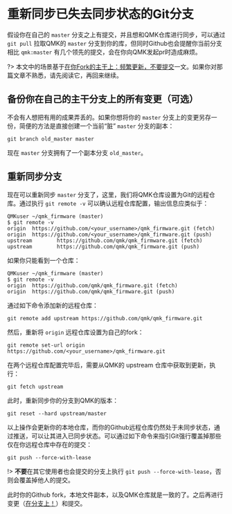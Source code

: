 # 重新同步已失去同步状态的Git分支

<!---
  original document: 0.15.17:docs/newbs_git_resynchronize_a_branch.md 
  git diff 0.15.17 HEAD -- docs/newbs_git_resynchronize_a_branch.md  | cat
-->

假设你在自己的 `master` 分支之上有提交，并且想和QMK仓库进行同步，可以通过 `git pull` 拉取QMK的 `master` 分支到你的库，但同时Github也会提醒你当前分支相比 `qmk:master` 有几个领先的提交，会在你向QMK发起pr时造成麻烦。

?> 本文中的场景基于[在你Fork的主干上：频繁更新，不要提交](zh-cn/newbs_git_using_your_master_branch.md)一文。如果你对那篇文章不熟悉，请先阅读它，再回来继续。

## 备份你在自己的主干分支上的所有变更（可选）

不会有人想把有用的成果弄丢的。如果你想将你的 `master` 分支上的变更另存一份，简便的方法是直接创建一个当前“脏” `master` 分支的副本：

```
git branch old_master master
```

现在 `master` 分支拥有了一个副本分支 `old_master`。

## 重新同步分支

现在可以重新同步 `master` 分支了，这里，我们将QMK仓库设置为Git的远程仓库。通过执行 `git remote -v` 可以确认远程仓库配置，输出信息应类似于：

```
QMKuser ~/qmk_firmware (master)
$ git remote -v
origin  https://github.com/<your_username>/qmk_firmware.git (fetch)
origin  https://github.com/<your_username>/qmk_firmware.git (push)
upstream        https://github.com/qmk/qmk_firmware.git (fetch)
upstream        https://github.com/qmk/qmk_firmware.git (push)
```

如果你只能看到一个仓库：

```
QMKuser ~/qmk_firmware (master)
$ git remote -v
origin  https://github.com/qmk/qmk_firmware.git (fetch)
origin  https://github.com/qmk/qmk_firmware.git (push)
```

通过如下命令添加新的远程仓库：

```
git remote add upstream https://github.com/qmk/qmk_firmware.git
```

然后，重新将 `origin` 远程仓库设置为自己的fork：

```
git remote set-url origin https://github.com/<your_username>/qmk_firmware.git
```

在两个远程仓库配置完毕后，需要从QMK的 upstream 仓库中获取到更新，执行：

```
git fetch upstream
```

此时，重新同步你的分支到QMK的版本：

```
git reset --hard upstream/master
```

以上操作会更新你的本地仓库，而你的Github远程仓库仍然处于未同步状态，通过推送，可以让其进入已同步状态。可以通过如下命令来指引Git强行覆盖掉那些仅在你远程仓库中存在的提交：

```
git push --force-with-lease
```

!> **不要**在其它使用者也会提交的分支上执行 `git push --force-with-lease`，否则会覆盖掉他人的提交。

此时你的Github fork，本地文件副本，以及QMK仓库就是一致的了。之后再进行变更（[在分支上！](zh-cn/newbs_git_using_your_master_branch.md#making-changes)）和提交。
